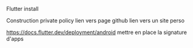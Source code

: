 Flutter install

Construction private policy
lien vers page github
lien vers un site perso

https://docs.flutter.dev/deployment/android
mettre en place la signature d'apps


